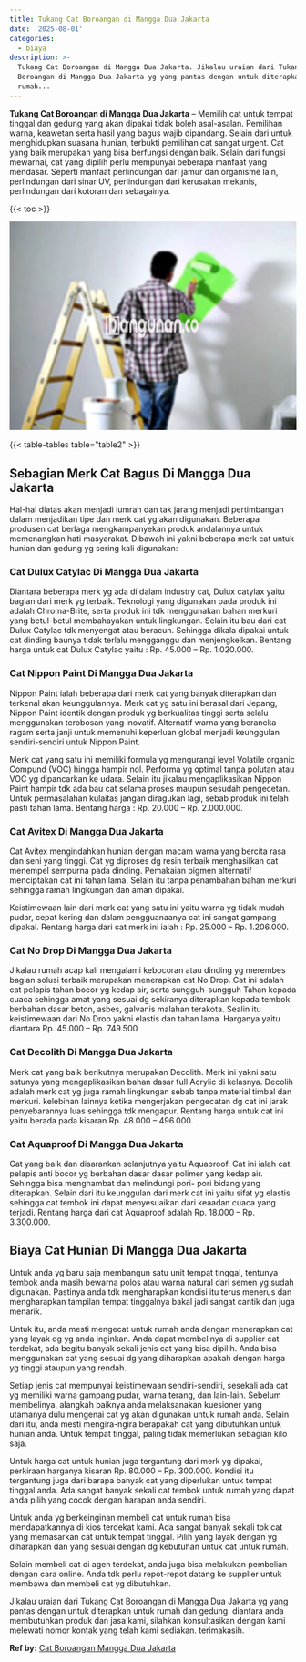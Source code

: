 ```yaml
---
title: Tukang Cat Boroangan di Mangga Dua Jakarta
date: '2025-08-01'
categories:
  - biaya
description: >-
  Tukang Cat Boroangan di Mangga Dua Jakarta. Jikalau uraian dari Tukang Cat
  Boroangan di Mangga Dua Jakarta yg yang pantas dengan untuk diterapkan untuk
  rumah...
---
```


**Tukang Cat Boroangan di Mangga Dua Jakarta** – Memilih cat untuk tempat tinggal dan gedung yang akan dipakai tidak boleh asal-asalan. Pemilihan warna, keawetan serta hasil yang bagus wajib dipandang. Selain dari untuk menghidupkan suasana hunian, terbukti pemilihan cat sangat urgent. Cat yang baik merupakan yang bisa berfungsi dengan baik. Selain dari fungsi mewarnai, cat yang dipilih perlu mempunyai beberapa manfaat yang mendasar. Seperti manfaat perlindungan dari jamur dan organisme lain, perlindungan dari sinar UV, perlindungan dari kerusakan mekanis, perlindungan dari kotoran dan sebagainya.

{{< toc >}}

![](/images/jasa-cat-murah01.png)

{{< table-tables table="table2" >}}

## Sebagian Merk Cat Bagus Di Mangga Dua Jakarta

Hal-hal diatas akan menjadi lumrah dan tak jarang menjadi pertimbangan dalam menjadikan tipe dan merk cat yg akan digunakan. Beberapa produsen cat berlaga mengkampanyekan produk andalannya untuk memenangkan hati masyarakat. Dibawah ini yakni beberapa merk cat untuk hunian dan gedung yg sering kali digunakan:

### Cat Dulux Catylac Di Mangga Dua Jakarta

Diantara beberapa merk yg ada di dalam industry cat, Dulux catylax yaitu bagian dari merk yg terbaik. Teknologi yang digunakan pada produk ini adalah Chroma-Brite, serta produk ini tdk menggunakan bahan merkuri yang betul-betul membahayakan untuk lingkungan. Selain itu bau dari cat Dulux Catylac tdk menyengat atau beracun. Sehingga dikala dipakai untuk cat dinding baunya tidak terlalu mengganggu dan menjengkelkan. Bentang harga untuk cat Dulux Catylac yaitu : Rp. 45.000 – Rp. 1.020.000.

### Cat Nippon Paint Di Mangga Dua Jakarta

Nippon Paint ialah beberapa dari merk cat yang banyak diterapkan dan terkenal akan keunggulannya. Merk cat yg satu ini berasal dari Jepang, Nippon Paint identik dengan produk yg berkualitas tinggi serta selalu menggunakan terobosan yang inovatif. Alternatif warna yang beraneka ragam serta janji untuk memenuhi keperluan global menjadi keunggulan sendiri-sendiri untuk Nippon Paint.

Merk cat yang satu ini memiliki formula yg mengurangi level Volatile organic Compund (VOC) hingga hampir nol. Performa yg optimal tanpa polutan atau VOC yg dipancarkan ke udara. Selain itu jikalau mengaplikasikan Nippon Paint hampir tdk ada bau cat selama proses maupun sesudah pengecetan. Untuk permasalahan kulaitas jangan diragukan lagi, sebab produk ini telah pasti tahan lama. Bentang harga : Rp. 20.000 – Rp. 2.000.000.

### Cat Avitex Di Mangga Dua Jakarta

Cat Avitex mengindahkan hunian dengan macam warna yang bercita rasa dan seni yang tinggi. Cat yg diproses dg resin terbaik menghasilkan cat menempel sempurna pada dinding. Pemakaian pigmen alternatif menciptakan cat ini tahan lama. Selain itu tanpa penambahan bahan merkuri sehingga ramah lingkungan dan aman dipakai.

Keistimewaan lain dari merk cat yang satu ini yaitu warna yg tidak mudah pudar, cepat kering dan dalam pengguanaanya cat ini sangat gampang dipakai. Rentang harga dari cat merk ini ialah : Rp. 25.000 – Rp. 1.206.000.

### Cat No Drop Di Mangga Dua Jakarta

Jikalau rumah acap kali mengalami kebocoran atau dinding yg merembes bagian solusi terbaik merupakan menerapkan cat No Drop. Cat ini adalah cat pelapis tahan bocor yg kedap air, serta sungguh-sungguh Tahan kepada cuaca sehingga amat yang sesuai dg sekiranya diterapkan kepada tembok berbahan dasar beton, asbes, galvanis malahan terakota. Sealin itu keistimewaan dari No Drop yakni elastis dan tahan lama. Harganya yaitu diantara Rp. 45.000 – Rp. 749.500

### Cat Decolith Di Mangga Dua Jakarta

Merk cat yang baik berikutnya merupakan Decolith. Merk ini yakni satu satunya yang mengaplikasikan bahan dasar full Acrylic di kelasnya. Decolih adalah merk cat yg juga ramah lingkungan sebab tanpa material timbal dan merkuri. kelebihan lainnya ketika mengerjakan pengecatan dg cat ini jarak penyebarannya luas sehingga tdk mengapur. Rentang harga untuk cat ini yaitu berada pada kisaran Rp. 48.000 – 496.000.

### Cat Aquaproof Di Mangga Dua Jakarta

Cat yang baik dan disarankan selanjutnya yaitu Aquaproof. Cat ini ialah cat pelapis anti bocor yg berbahan dasar dasar polimer yang kedap air. Sehingga bisa menghambat dan melindungi pori- pori bidang yang diterapkan. Selain dari itu keunggulan dari merk cat ini yaitu sifat yg elastis sehingga cat tembok ini dapat menyesuaikan dari keaadan cuaca yang terjadi. Rentang harga dari cat Aquaproof adalah Rp. 18.000 – Rp. 3.300.000.

## Biaya Cat Hunian Di Mangga Dua Jakarta

Untuk anda yg baru saja membangun satu unit tempat tinggal, tentunya tembok anda masih bewarna polos atau warna natural dari semen yg sudah digunakan. Pastinya anda tdk mengharapkan kondisi itu terus menerus dan mengharapkan tampilan tempat tinggalnya bakal jadi sangat cantik dan juga menarik.

Untuk itu, anda mesti mengecat untuk rumah anda dengan menerapkan cat yang layak dg yg anda inginkan. Anda dapat membelinya di supplier cat terdekat, ada begitu banyak sekali jenis cat yang bisa dipilih. Anda bisa menggunakan cat yang sesuai dg yang diharapkan apakah dengan harga yg tinggi ataupun yang rendah.

Setiap jenis cat mempunyai keistimewaan sendiri-sendiri, sesekali ada cat yg memiliki warna gampang pudar, warna terang, dan lain-lain. Sebelum membelinya, alangkah baiknya anda melaksanakan kuesioner yang utamanya dulu mengenai cat yg akan digunakan untuk rumah anda. Selain dari itu, anda mesti mengira-ngira berapakah cat yang dibutuhkan untuk hunian anda. Untuk tempat tinggal, paling tidak memerlukan sebagian kilo saja.

Untuk harga cat untuk hunian juga tergantung dari merk yg dipakai, perkiraan harganya kisaran Rp. 80.000 – Rp. 300.000. Kondisi itu tergantung juga dari barapa banyak cat yang diperlukan untuk tempat tinggal anda. Ada sangat banyak sekali cat tembok untuk rumah yang dapat anda pilih yang cocok dengan harapan anda sendiri.

Untuk anda yg berkeinginan membeli cat untuk rumah bisa mendapatkannya di kios terdekat kami. Ada sangat banyak sekali tok cat yang memasarkan cat untuk tempat tinggal. Pilih yang layak dengan yg diharapkan dan yang sesuai dengan dg kebutuhan untuk cat untuk rumah.

Selain membeli cat di agen terdekat, anda juga bisa melakukan pembelian dengan cara online. Anda tdk perlu repot-repot datang ke supplier untuk membawa dan membeli cat yg dibutuhkan.

Jikalau uraian dari Tukang Cat Boroangan di Mangga Dua Jakarta yg yang pantas dengan untuk diterapkan untuk rumah dan gedung. diantara anda membutuhkan produk dan jasa kami, silahkan konsultasikan dengan kami melewati nomor kontak yang telah kami sediakan. terimakasih.

**Ref by:** [Cat Boroangan Mangga Dua Jakarta](https://id.wikipedia.org/wiki/Cat)
